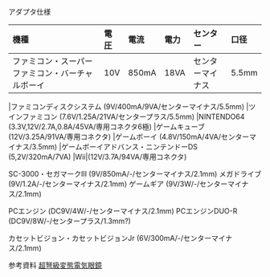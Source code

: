 アダプタ仕様

|機種|電圧|電流|電力|センター|口径|
|:-|:-|:-|:-|:-|:-|
|ファミコン・スーパーファミコン・バーチャルボーイ|10V|850mA|18VA|センターマイナス|5.5mm|


|ファミコンディスクシステム (9V/400mA/9VA/センターマイナス/5.5mm)
|ツインファミコン (7.6V/1.25A/21VA/センタープラス/5.5mm)
|NINTENDO64 (3.3V,12V/2.7A,0.8A/45VA/専用コネクタ6極)
|ゲームキューブ (12V/3.25A/91VA/専用コネクタ)
|ゲームボーイ (4.8V/150mA/4VA/センターマイナス/3.5mm)
|ゲームボーイアドバンス・ニンテンドーDS (5,2V/320mA/7VA)
|Wii|(12V/3.7A/94VA/専用コネクタ)

SC-3000・セガマークIII (9V/850mA/-/センターマイナス/2.1mm)
メガドライブ (9V/1.2A/-/センターマイナス/2.1mm)
ゲームギア (9V/3W/-/センターマイナス/2.1mm)

PCエンジン (DC9V/4W/-/センターマイナス/2.1mm)
PCエンジンDUO-R (DC9V/8W/-/センタープラス/1.3mm?)

カセットビジョン・カセットビジョンJr (6V/300mA/-/センターマイナス/2.1mm)

参考資料
[超弩級変態電気眼鏡](https://meganekun.blogspot.com)
